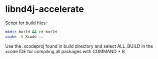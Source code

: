 # libnd4j-accelerate

Script for build files:

```bash
mkdir build && cd build
cmake -G Xcode ..
```


Use the .xcodeproj found in build directory and select ALL_BUILD in the xcode IDE for compiling all packages with COMMAND + B
